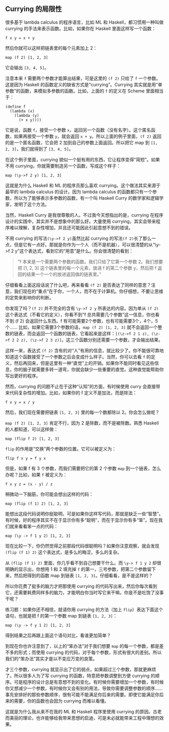 <div class="inner">
<h2>Currying 的局限性</h2>
<p>很多基于 lambda calculus 的程序语言，比如 ML 和 Haskell，都习惯用一种叫做 currying 的手法来表示函数。比如，如果你在 Haskell 里面这样写一个函数：</p>
<div class="language-plaintext highlighter-rouge"><div class="highlight"><pre class="highlight"><code>f x y = x + y
</code></pre></div></div>
<p>然后你就可以这样把链表里的每个元素加上 2：</p>
<div class="language-plaintext highlighter-rouge"><div class="highlight"><pre class="highlight"><code>map (f 2) [1, 2, 3]
</code></pre></div></div>
<p>它会输出 <code class="language-plaintext highlighter-rouge">[3, 4, 5]</code>。</p>
<p>注意本来 <code class="language-plaintext highlighter-rouge">f</code> 需要两个参数才能算出结果，可是这里的 <code class="language-plaintext highlighter-rouge">(f 2)</code> 只给了 <code class="language-plaintext highlighter-rouge">f</code> 一个参数。这是因为 Haskell 的函数定义的缺省方式是“currying”。Currying 其实就是用“单参数”的函数，来模拟多参数的函数。比如，上面的 <code class="language-plaintext highlighter-rouge">f</code> 的定义在 Scheme 里面相当于：</p>
<div class="language-plaintext highlighter-rouge"><div class="highlight"><pre class="highlight"><code>(define f
  (lambda (x)
    (lambda (y)
      (+ x y))))
</code></pre></div></div>
<p>它是说，函数 <code class="language-plaintext highlighter-rouge">f</code>，接受一个参数 <code class="language-plaintext highlighter-rouge">x</code>，返回另一个函数（没有名字）。这个匿名函数，如果再接受一个参数 <code class="language-plaintext highlighter-rouge">y</code>，就会返回 <code class="language-plaintext highlighter-rouge">x + y</code>。所以上面的例子里面，<code class="language-plaintext highlighter-rouge">(f 2)</code> 返回的是一个匿名函数，它会把 2 加到自己的参数上面返回。所以把它 map 到 <code class="language-plaintext highlighter-rouge">[1, 2, 3]</code>，我们就得到了 <code class="language-plaintext highlighter-rouge">[3, 4, 5]</code>。</p>
<p>在这个例子里面，currying 貌似一个挺有用的东西，它让程序变得“简短”。如果不用 currying，你就需要制造另一个函数，写成这个样子：</p>
<div class="language-plaintext highlighter-rouge"><div class="highlight"><pre class="highlight"><code>map (\y-&gt;f 2 y) [1, 2, 3]
</code></pre></div></div>
<p>这就是为什么 Haskell 和 ML 的程序员那么喜欢 currying。这个做法其实来源于最早的 lambda calculus 的设计。因为 lambda calculus 的函数都只有一个参数，所以为了能够表示多参数的函数，有一个叫 Haskell Curry 的数学家和逻辑学家，发明了这个方法。</p>
<p>当然，Haskell Curry 是我很尊敬的人。不过我今天想指出的是，currying 在程序设计的实践中，其实并不是想象中的那么好。大量使用 currying，其实会带来程序难以理解，复杂性增加，并且还可能因此引起意想不到的错误。</p>
<p>不用 currying 的写法<code class="language-plaintext highlighter-rouge">(\y-&gt;f 2 y)</code>虽然比起 currying 的写法<code class="language-plaintext highlighter-rouge">(f 2)</code>长了那么一点，但是它有一点好。那就是你作为一个人（而不是机器），可以很清楚的从“\y-&gt;f 2 y”这个表达式，看到它的“用意”是什么。你会很清楚的看到：</p>
<blockquote>
<p>“f 本来是一个需要两个参数的函数。我们只给了它第一个参数 2。我们想要把 [1, 2, 3] 这个链表里的每一个元素，放进 f 的第二个参数 y，然后把 f 返回的结果一个一个的放进返回值的链表里。”</p>
</blockquote>
<p>仔细看看上面这段话说了什么吧，再来看看 <code class="language-plaintext highlighter-rouge">(f 2)</code> 是否表达了同样的意思？注意，我们现在的“重点”在于你，一个人，而不在于计算机。你仔细想，不要让思维的定势来影响你的判断。</p>
<p>你发现了吗？<code class="language-plaintext highlighter-rouge">(f 2)</code> 并不完全的含有 <code class="language-plaintext highlighter-rouge">\y-&gt;f 2 y</code> 所表达的内容。因为单从 <code class="language-plaintext highlighter-rouge">(f 2)</code> 这个表达式（不看它的定义），你看不到“f 总共需要几个参数”这一信息，你也看不到 (f 2) 会返回什么东西。f 有可能需要2个参数，也有可能需要3个，4个，5个…… 比如，如果它需要3个参数的话，<code class="language-plaintext highlighter-rouge">map (f 2) [1, 2, 3]</code> 就不会返回一个整数的链表，而会返回一个函数的链表，它看起来是这样：<code class="language-plaintext highlighter-rouge">[(\z-&gt;f 2 1 z), (\z-&gt;f 2 2 z), (\z-&gt;f 2 3 z)]</code>。这三个函数分别还需要一个参数，才会输出结果。</p>
<p>这样一来，表达式 <code class="language-plaintext highlighter-rouge">(f 2)</code> 含有的对“人”有用的信息，就比较少了。你不能很可靠地知道这个函数接受了一个参数之后会变成什么样子。当然，你可以去看 <code class="language-plaintext highlighter-rouge">f</code> 的定义，然后再回来，但是这里有一种“直觉”上的开销。如果你不能同时看见这些信息，你的脑子就需要多转一道弯，你就会缺少一些重要的直觉。这种直觉能帮助你写出更好的程序。</p>
<p>然而，currying 的问题不止在于这种“认知”的方面，有时候使用 curry 会直接带来代码复杂性的增加。比如，如果你的 f 定义不是加法，而是除法：</p>
<div class="language-plaintext highlighter-rouge"><div class="highlight"><pre class="highlight"><code>f x y = x / y
</code></pre></div></div>
<p>然后，我们现在需要把链表 <code class="language-plaintext highlighter-rouge">[1, 2, 3]</code> 里的每一个数都除以 2。你会怎么做呢？</p>
<p><code class="language-plaintext highlighter-rouge">map (f 2) [1, 2, 3]</code> 肯定不行，因为 2 是除数，而不是被除数。熟悉 Haskell 的人都知道，可以这样做：</p>
<div class="language-plaintext highlighter-rouge"><div class="highlight"><pre class="highlight"><code>map (flip f 2) [1, 2, 3]
</code></pre></div></div>
<p><code class="language-plaintext highlighter-rouge">flip</code> 的作用是“交换”两个参数的位置。它可以被定义为：</p>
<div class="language-plaintext highlighter-rouge"><div class="highlight"><pre class="highlight"><code>flip f x y = f y x
</code></pre></div></div>
<p>但是，如果 f 有 3 个参数，而我们需要把它的第 2 个参数 <code class="language-plaintext highlighter-rouge">map</code> 到一个链表，怎么办呢？比如，如果 <code class="language-plaintext highlighter-rouge">f</code> 被定义为：</p>
<div class="language-plaintext highlighter-rouge"><div class="highlight"><pre class="highlight"><code>f x y z = (x - y) / z
</code></pre></div></div>
<p>稍微动一下脑筋，你可能会想出这样的代码：</p>
<div class="language-plaintext highlighter-rouge"><div class="highlight"><pre class="highlight"><code>map (flip (f 1) 2) [1, 2, 3]
</code></pre></div></div>
<p>能想出这段代码说明你挺聪明，可是如果你这样写代码，那就是缺乏一些“智慧”。有时候，好的程序其实不在于显示你有多“聪明”，而在于显示你有多“笨”。现在我们就来看看笨一点的代码：</p>
<div class="language-plaintext highlighter-rouge"><div class="highlight"><pre class="highlight"><code>map (\y -&gt; f 1 y 2) [1, 2, 3]
</code></pre></div></div>
<p>现在比较一下，你仍然觉得之前那段代码很聪明吗？如果你注意观察，就会发现 <code class="language-plaintext highlighter-rouge">(flip (f 1) 2)</code> 这个表达式，是多么的晦涩，多么的复杂。</p>
<p>从 <code class="language-plaintext highlighter-rouge">(flip (f 1) 2)</code> 里面，你几乎看不到自己想要干什么。而 <code class="language-plaintext highlighter-rouge">\y-&gt; f 1 y 2</code> 却很明确的显示出，你想用 1 和 2 填充掉 <code class="language-plaintext highlighter-rouge">f</code> 的第一，三号参数，把第二个参数留下来，然后把得到的函数 map 到链表 <code class="language-plaintext highlighter-rouge">[1, 2, 3]</code>。仔细看看，是不是这样的？</p>
<p>所以你花费了挺多的脑力才把那使用 currying 的代码写出来，然后你每次看到它，还需要耗费同样多的脑力，才能明白你当时写它来干嘛。你是不是吃饱了没事干呢？</p>
<p>练习题：如果你还不相信，就请你用 currying 的方法（加上 <code class="language-plaintext highlighter-rouge">flip</code>）表达下面这个语句，也就是把 f 的第一个参数 map 到链表 <code class="language-plaintext highlighter-rouge">[1, 2, 3]</code>：</p>
<div class="language-plaintext highlighter-rouge"><div class="highlight"><pre class="highlight"><code>map (\y -&gt; f y 1 2) [1, 2, 3]
</code></pre></div></div>
<p>得到结果之后再跟上面这个语句对比，看谁更加简单？</p>
<p>到现在你也许注意到了，以上的“笨办法”对于我们想要 <code class="language-plaintext highlighter-rouge">map</code> 的每一个参数，都是差不多的形式；而使用 currying 的代码，对于每个参数，形式有很大的差别。所以我们的“笨办法”其实才是以不变应万变的良策。</p>
<p>才三个参数，currying 就显示出了它的弱点，如果超过三个参数，那就更麻烦了。所以很多人为了写 currying 的函数，特意把参数调整到方便 currying 的顺序。可是程序的设计总是有意想不到的变化。有时候你需要增加一个参数，有时候你又想减少一个参数，有时候你又会有别的用法，导致你需要调整参数的顺序…… 事先安排好的那些参数顺序，很有可能不能满足你后来的需要。即使它能满足你后来的需要，你的函数也会因为 currying 而难以看懂。</p>
<p>这就是为什么我从来不在我的 ML 和 Haskell 程序里使用 currying 的原因。古老而美丽的理论，也许能够给我带来思想的启迪，可是未必就能带来工程中理想的效果。</p>
</div>
<div class="ad-banner" style="margin-top: 5px">
<script async src="//pagead2.googlesyndication.com/pagead/js/adsbygoogle.js"></script>
<ins class="adsbygoogle"
                    style="display:inline-block;width:100%;height:90px"
                    data-ad-client="ca-pub-1331524016319584"
                    data-ad-slot="6657867155"></ins>
<script>(adsbygoogle = window.adsbygoogle || []).push({});</script>
</div>
<script data-ad-client="ca-pub-1331524016319584" async
            src="https://pagead2.googlesyndication.com/pagead/js/adsbygoogle.js">
</script>
    